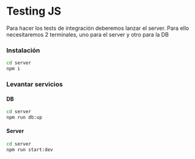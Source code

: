 # Testing JS

Para hacer los tests de integración deberemos lanzar el server. Para ello necesitaremos 2 terminales, uno para el server y otro para la DB

### Instalación

```bash
cd server
npm i
```

### Levantar servicios
#### DB
```bash
cd server
npm run db:up
```

#### Server
```bash
cd server
npm run start:dev
```
